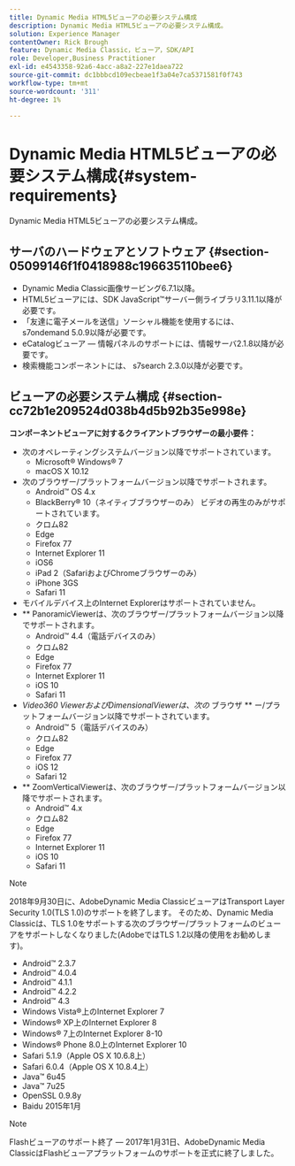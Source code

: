 ```yaml
---
title: Dynamic Media HTML5ビューアの必要システム構成
description: Dynamic Media HTML5ビューアの必要システム構成。
solution: Experience Manager
contentOwner: Rick Brough
feature: Dynamic Media Classic，ビューア，SDK/API
role: Developer,Business Practitioner
exl-id: e4543358-92a6-4acc-a8a2-227e1daea722
source-git-commit: dc1bbbcd109ecbeae1f3a04e7ca5371581f0f743
workflow-type: tm+mt
source-wordcount: '311'
ht-degree: 1%

---
```


# Dynamic Media HTML5ビューアの必要システム構成{#system-requirements}

Dynamic Media HTML5ビューアの必要システム構成。

<!-- Updated April 06, 2021 from https://wiki.corp.adobe.com/pages/viewpage.action?spaceKey=scene7qa&title=s7Viewers%2C+S7SDK%2C+S7OnDemand+Release+Notes - Contact is Sasha -->

## サーバのハードウェアとソフトウェア {#section-05099146f1f0418988c196635110bee6}

* Dynamic Media Classic画像サービング6.7.1以降。
* HTML5ビューアには、SDK JavaScript™サーバー側ライブラリ3.11.1以降が必要です。
* 「友達に電子メールを送信」ソーシャル機能を使用するには、 s7ondemand 5.0.9以降が必要です。
* eCatalogビューア — 情報パネルのサポートには、情報サーバ2.1.8以降が必要です。
* 検索機能コンポーネントには、 s7search 2.3.0以降が必要です。

## ビューアの必要システム構成 {#section-cc72b1e209524d038b4d5b92b35e998e}

**コンポーネントビューアに対するクライアントブラウザーの最小要件：**

* 次のオペレーティングシステムバージョン以降でサポートされています。
   * Microsoft® Windows® 7
   * macOS X 10.12
* 次のブラウザー/プラットフォームバージョン以降でサポートされます。
   * Android™ OS 4.x
   * BlackBerry® 10（ネイティブブラウザーのみ） ビデオの再生のみがサポートされています。
   * クロム82
   * Edge
   * Firefox 77
   * Internet Explorer 11
   * iOS6
   * iPad 2（SafariおよびChromeブラウザーのみ）
   * iPhone 3GS
   * Safari 11
* モバイルデバイス上のInternet Explorerはサポートされていません。
* ** PanoramicViewerは、次のブラウザー/プラットフォームバージョン以降でサポートされます。
   * Android™ 4.4（電話デバイスのみ）
   * クロム82
   * Edge
   * Firefox 77
   * Internet Explorer 11
   * iOS 10
   * Safari 11
* *Video360 ViewerおよびDimensionalViewerは、次の* ブラウザ ** ー/プラットフォームバージョン以降でサポートされています。
   * Android™ 5（電話デバイスのみ）
   * クロム82
   * Edge
   * Firefox 77
   * iOS 12
   * Safari 12
* ** ZoomVerticalViewerは、次のブラウザー/プラットフォームバージョン以降でサポートされます。
   * Android™ 4.x
   * クロム82
   * Edge
   * Firefox 77
   * Internet Explorer 11
   * iOS 10
   * Safari 11

>[!NOTE]
>
>2018年9月30日に、AdobeDynamic Media ClassicビューアはTransport Layer Security 1.0(TLS 1.0)のサポートを終了します。 そのため、Dynamic Media Classicは、TLS 1.0をサポートする次のブラウザー/プラットフォームのビューアをサポートしなくなりました(AdobeではTLS 1.2以降の使用をお勧めします)。
>
> * Android™ 2.3.7
> * Android™ 4.0.4
> * Android™ 4.1.1
> * Android™ 4.2.2
> * Android™ 4.3
> * Windows Vista®上のInternet Explorer 7
> * Windows® XP上のInternet Explorer 8
> * Windows® 7上のInternet Explorer 8-10
> * Windows® Phone 8.0上のInternet Explorer 10
> * Safari 5.1.9（Apple OS X 10.6.8上）
> * Safari 6.0.4（Apple OS X 10.8.4上）
> * Java™ 6u45
> * Java™ 7u25
> * OpenSSL 0.9.8y
> * Baidu 2015年1月


>[!NOTE]
>
>Flashビューアのサポート終了 — 2017年1月31日、AdobeDynamic Media ClassicはFlashビューアプラットフォームのサポートを正式に終了しました。
